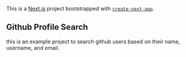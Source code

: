 This is a [Next.js](https://nextjs.org/) project bootstrapped with [`create-next-app`](https://github.com/vercel/next.js/tree/canary/packages/create-next-app).

## Github Profile Search

this is an example project to search github users based on their name, username, and email.

